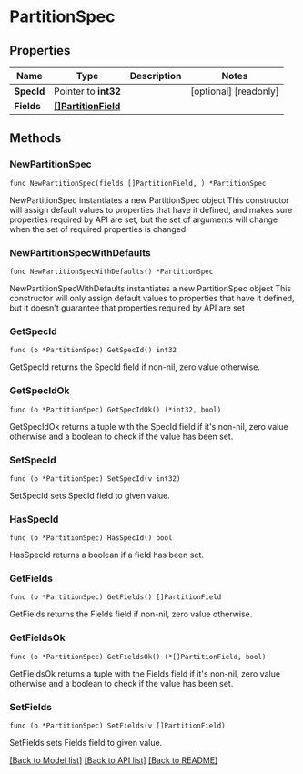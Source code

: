# PartitionSpec

## Properties

Name | Type | Description | Notes
------------ | ------------- | ------------- | -------------
**SpecId** | Pointer to **int32** |  | [optional] [readonly] 
**Fields** | [**[]PartitionField**](PartitionField.md) |  | 

## Methods

### NewPartitionSpec

`func NewPartitionSpec(fields []PartitionField, ) *PartitionSpec`

NewPartitionSpec instantiates a new PartitionSpec object
This constructor will assign default values to properties that have it defined,
and makes sure properties required by API are set, but the set of arguments
will change when the set of required properties is changed

### NewPartitionSpecWithDefaults

`func NewPartitionSpecWithDefaults() *PartitionSpec`

NewPartitionSpecWithDefaults instantiates a new PartitionSpec object
This constructor will only assign default values to properties that have it defined,
but it doesn't guarantee that properties required by API are set

### GetSpecId

`func (o *PartitionSpec) GetSpecId() int32`

GetSpecId returns the SpecId field if non-nil, zero value otherwise.

### GetSpecIdOk

`func (o *PartitionSpec) GetSpecIdOk() (*int32, bool)`

GetSpecIdOk returns a tuple with the SpecId field if it's non-nil, zero value otherwise
and a boolean to check if the value has been set.

### SetSpecId

`func (o *PartitionSpec) SetSpecId(v int32)`

SetSpecId sets SpecId field to given value.

### HasSpecId

`func (o *PartitionSpec) HasSpecId() bool`

HasSpecId returns a boolean if a field has been set.

### GetFields

`func (o *PartitionSpec) GetFields() []PartitionField`

GetFields returns the Fields field if non-nil, zero value otherwise.

### GetFieldsOk

`func (o *PartitionSpec) GetFieldsOk() (*[]PartitionField, bool)`

GetFieldsOk returns a tuple with the Fields field if it's non-nil, zero value otherwise
and a boolean to check if the value has been set.

### SetFields

`func (o *PartitionSpec) SetFields(v []PartitionField)`

SetFields sets Fields field to given value.



[[Back to Model list]](../README.md#documentation-for-models) [[Back to API list]](../README.md#documentation-for-api-endpoints) [[Back to README]](../README.md)


